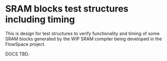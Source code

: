 # SRAM blocks test structures including timing

This is design for test structures to verify functionality and timing of some SRAM blocks generated by the WIP SRAM compiler being developed in the FlowSpace project.

DOCS TBD.
